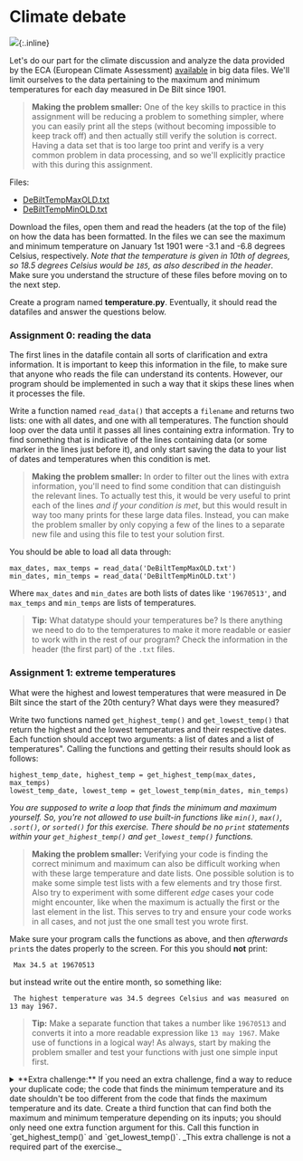 # Climate debate

![](../../assets/KaartNederlandKlein.png){:.inline}

Let's do our part for the climate discussion and analyze the data provided by the ECA (European Climate Assessment) [available](http://eca.knmi.nl/dailydata/predefinedseries.php) in big data files. We'll limit ourselves to the data pertaining to the maximum and minimum temperatures for each day measured in De Bilt since 1901.

> **Making the problem smaller:** One of the key skills to practice in this assignment will be reducing a problem to something simpler, where you can easily print all the steps (without becoming impossible to keep track off) and then actually still verify the solution is correct. Having a data set that is too large too print and verify is a very common problem in data processing, and so we'll explicitly practice with this during this assignment.

Files:

- [DeBiltTempMaxOLD.txt](../../data/en/DeBiltTempMaxOLD.txt)
- [DeBiltTempMinOLD.txt](../../data/en/DeBiltTempMinOLD.txt)

Download the files, open them and read the headers (at the top of the file) on how the data has been formatted. In the files we can see the maximum and minimum temperature on January 1st 1901 were -3.1 and -6.8 degrees Celsius, respectively. *Note that the temperature is given in 10th of degrees, so 18.5 degrees Celsius would be `185`, as also described in the header*. Make sure you understand the structure of these files before moving on to the next step.

Create a program named **temperature.py**. Eventually, it should read the datafiles and answer the questions below.

### Assignment 0: reading the data

The first lines in the datafile contain all sorts of clarification and extra information. It is important to keep this information in the file, to make sure that anyone who reads the file can understand its contents. However, our program should be implemented in such a way that it skips these lines when it processes the file.

Write a function named `read_data()` that accepts a `filename` and returns two lists: one with all dates, and one with all temperatures. The function should loop over the data until it passes all lines containing extra information. Try to find something that is indicative of the lines containing data (or some marker in the lines just before it), and only start saving the data to your list of dates and temperatures when this condition is met.

> **Making the problem smaller:** In order to filter out the lines with extra information, you'll need to find some condition that can distinguish the relevant lines. To actually test this, it would be very useful to print each of the lines *and if your condition is met*, but this would result in way too many prints for these large data files. Instead, you can make the problem smaller by only copying a few of the lines to a separate new file and using this file to test your solution first.

You should be able to load all data through:


    max_dates, max_temps = read_data('DeBiltTempMaxOLD.txt')
    min_dates, min_temps = read_data('DeBiltTempMinOLD.txt')


Where `max_dates` and `min_dates` are both lists of dates like `'19670513'`, and `max_temps` and `min_temps` are lists of temperatures.

> **Tip:** What datatype should your temperatures be? Is there anything we need to do to the temperatures to make it more readable or easier to work with in the rest of our program? Check the information in the header (the first part) of the `.txt` files.

### Assignment 1: extreme temperatures

What were the highest and lowest temperatures that were measured in De Bilt since the start of the 20th century? What days were they measured?

Write two functions named `get_highest_temp()` and `get_lowest_temp()` that return the highest and the lowest temperatures and their respective dates. Each function should accept two arguments: a list of dates and a list of temperatures". Calling the functions and getting their results should look as follows:

    highest_temp_date, highest_temp = get_highest_temp(max_dates, max_temps)
    lowest_temp_date, lowest_temp = get_lowest_temp(min_dates, min_temps)

*You are supposed to write a loop that finds the minimum and maximum yourself. So, you're not allowed to use built-in functions like `min()`, `max()`, `.sort()`, or `sorted()` for this exercise. There should be no `print` statements within your `get_highest_temp()` and `get_lowest_temp()` functions.*

> **Making the problem smaller:** Verifying your code is finding the correct minimum and maximum can also be difficult working when with these large temperature and date lists. One possible solution is to make some simple test lists with a few elements and try those first. Also try to experiment with some different *edge* cases your code might encounter, like when the maximum is actually the first or the last element in the list. This serves to try and ensure your code works in all cases, and not just the one small test you wrote first.

Make sure your program calls the functions as above, and then *afterwards* `print`s the dates properly to the screen. For this you should **not** print:

     Max 34.5 at 19670513

but instead write out the entire month, so something like:

     The highest temperature was 34.5 degrees Celsius and was measured on 13 may 1967.

> **Tip:** Make a separate function that takes a number like `19670513` and converts it into a more readable expression like `13 may 1967`. Make use of functions in a logical way! As always, start by making the problem smaller and test your functions with just one simple input first.

<details markdown="1"><summary  markdown="span"> **Extra challenge:** If you need an extra challenge, find a way to reduce your duplicate code; the code that finds the minimum temperature and its date shouldn't be too different from the code that finds the maximum temperature and its date. Create a third function that can find both the maximum and minimum temperature depending on its inputs; you should only need one extra function argument for this. Call this function in `get_highest_temp()` and `get_lowest_temp()`. _This extra challenge is not a required part of the exercise._ </summary>

### Assignment 2: cold colder coldest

What is the longest period of uninterrupted days that had no temperatures above or equal to 0◦C (i.e. **maximum** temperature below 0◦C)? What was the date of the last day of this period of time?

Write a function named `get_longest_freezing()` that returns both the longest number of days with uninterrupted freezing temperatures and the date of the last day of this period. The function should accept two arguments: `max_dates` and `max_temps`. Take a good look at the example of the calls to the functions in assignment 1, and think of logical variable names.

> **Making the problem smaller:** For these next few assignments, use the same small test lists from before and print out any intermediate results so you can verify the correctness of your algorithm. Try and consider any edge cases for these problems: Can you think of an example where your code *wouldn't* work? Once you're convinced your code works in all cases, you should of course remove any tests prints from your final function.

Print the answer to both questions in one neatly formatted line, such that `checkpy` understands your output. Remember to reuse any formatting functions you wrote before, and do not put your `print` within the function `get_longest_freezing()`.

### Assignment 3: summer days and tropical days

A day is a summer day when the maximum temperature is 25 degrees Celsius or higher. On a tropical day that maximum temperature would even reach 30 degrees. All tropical days are also summer days. Make a graph where the number of summer days is displayed for each year. Then make another graph that displays the tropical days for each year.

A neat solution to display this data would be to use a barchart. A bar chart can be made by using `plt.bar(x, y)`, where `x` can be either a list of nominal variables (in our case the years) **or** a list of coordinates on which to center the bars, and where `y` is the height of the bars (summer or tropical days). An example using nominal values:

~~~
import matplotlib.pyplot as plt

animals = ['Ox', 'Hippopotamus', 'Elephant', 'Kangaroo']
weights = [1100, 1400, 3000, 50]

plt.title('Animal weight')
plt.xlabel('Animal')
plt.ylabel('Weight (kg)')
plt.bar(animals, weights)

plt.show()
~~~

Write a helper function that creates and plots a barchart and name it appropriately. The function should get a list of years, and a list containing a number for each year. Call the function two times, once with the data for summer days, and once with tropical days.

<details markdown="1"><summary  markdown="span"> **Extra challenge:** If you are up for a challenge, you can also use coordinates and create a barchart that has both summer and tropical days in it! Click here for an example.</summary>
~~~
import matplotlib.pyplot as plt

schools = ['Preschool', 'Primary', 'Secondary']
blue = [12, 8, 19]
green = [9, 13, 2]

# This is horrible design, can you improve it?
x_ticks = [1, 2, 3]
x_blue = [0.8, 1.8, 2.8]
x_green = [1.2, 2.2, 3.2]

bar_width = 0.4
plt.bar(x_blue, blue, bar_width, color='blue', label='blue')
plt.bar(x_green, green, bar_width, color='green', label='green')

plt.title('Color Preferences')
plt.xticks(x_ticks, schools)
plt.legend()
plt.show()
~~~
</details>

### Assignment 4: first heat wave

In the Netherlands we speak of a heat wave when the maximum temperature has been 25◦C or higher (summer days) for at least five uninterrupted days of which at least three days had maximum temperatures of at least 30◦C (tropical days).

Write a function named `get_first_heat_wave()` that returns the *first* year that a heatwave was found within the dataset following this definition. The function should accept two arguments: `max_dates` and `max_temps`.

> **Making the problem smaller:** This problem is a little trickier then it might look at first glance. If you're code is not giving the correct output right away, remember to try to create some smaller lists and test with those first.

Print the result of the function in a neatly formatted line.

### Design: clean code and clean output

Make sure the code of all your assignments is written in multiple functions. Break up functions where needed. Do not use global variables from within functions; make sure that required variables are always passed as parameters to the function (ask an assistant if this is not clear)!

There are a couple of statements that need to be `print`ed and one graph has to be created. Make sure the requested information is `print`ed on separate lines, in the correct order, and that all `prints` are outside the requested functions.

Try to collect all executing statements in one place; make sure you first define all functions, and then call each of them.

## Testing

Now you're ready to test with checkpy:

    checkpy temperature

